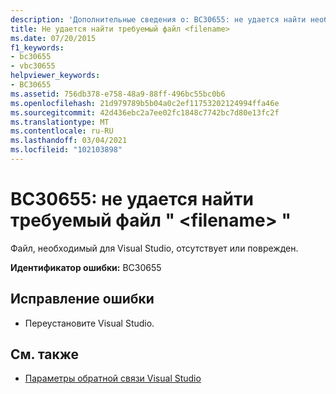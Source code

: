 ```yaml
---
description: 'Дополнительные сведения о: BC30655: не удается найти необходимый файл " <filename> "'
title: Не удается найти требуемый файл <filename>
ms.date: 07/20/2015
f1_keywords:
- bc30655
- vbc30655
helpviewer_keywords:
- BC30655
ms.assetid: 756db378-e758-48a9-88ff-496bc55bc0b6
ms.openlocfilehash: 21d979789b5b04a0c2ef11753202124994ffa46e
ms.sourcegitcommit: 42d436ebc2a7ee02fc1848c7742bc7d80e13fc2f
ms.translationtype: MT
ms.contentlocale: ru-RU
ms.lasthandoff: 03/04/2021
ms.locfileid: "102103898"
---
```

# <a name="bc30655-unable-to-find-required-file-filename"></a>BC30655: не удается найти требуемый файл " \<filename> "

Файл, необходимый для Visual Studio, отсутствует или поврежден.

 **Идентификатор ошибки:** BC30655

## <a name="to-correct-this-error"></a>Исправление ошибки

- Переустановите Visual Studio.

## <a name="see-also"></a>См. также

- [Параметры обратной связи Visual Studio](/visualstudio/ide/feedback-options)
